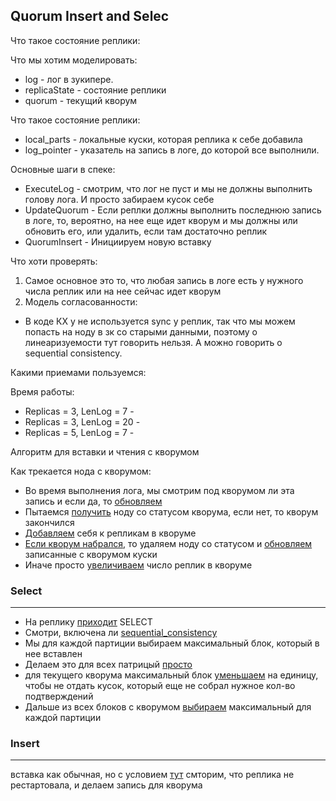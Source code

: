 ## Quorum Insert and Selec
Что такое состояние реплики:

Что мы хотим моделировать:
* log - лог в зукипере.
* replicaState - состояние реплики
* quorum - текущий кворум

Что такое состояние реплики:
* local_parts - локальные куски, которая реплика к себе добавила
* log_pointer - указатель на запись в логе, до которой все выполнили.

Основные шаги в спеке:
* ExecuteLog - смотрим, что лог не пуст и мы не должны выполнить голову лога. И просто забираем кусок себе
* UpdateQuorum - Если реплки должны выполнить последнюю запись в логе, то, вероятно, на нее еще идет кворум и мы должны или обновить его, или удалить, если там достаточно реплик
* QuorumInsert - Инициируем новую вставку

Что хоти проверять:
1) Самое основное это то, что любая запись в логе есть у нужного числа реплик или на нее сейчас идет кворум
2) Модель согласованности:
  * В коде КХ у не используется sync у реплик, так что мы можем попасть на ноду в зк со старыми данными, поэтому о линеаризуемости тут говорить нельзя. А можно говорить о sequential consistency.

Какими приемами пользуемся:


Время работы:
* Replicas = 3, LenLog = 7 -
* Replicas = 3, LenLog = 20 -
* Replicas = 5, LenLog = 7 -

Алгоритм для вставки и чтения с кворумом

Как трекается нода с кворумом:
* Во время выполнения лога, мы смотрим под кворумом ли эта запись и если да, то [обновляем](https://github.com/yandex/ClickHouse/blob/6b690aaf723e26fba65d83e06b6a2d029e028545/dbms/src/Storages/StorageReplicatedMergeTree.cpp#L2781)
* Пытаемся [получить](https://github.com/yandex/ClickHouse/blob/6b690aaf723e26fba65d83e06b6a2d029e028545/dbms/src/Storages/StorageReplicatedMergeTree.cpp#L2572) ноду со статусом кворума, если нет, то кворум закончился
* [Добавляем](https://github.com/yandex/ClickHouse/blob/6b690aaf723e26fba65d83e06b6a2d029e028545/dbms/src/Storages/StorageReplicatedMergeTree.cpp#L2583) себя к репликам в кворуме
* [Если кворум набрался](https://github.com/yandex/ClickHouse/blob/6b690aaf723e26fba65d83e06b6a2d029e028545/dbms/src/Storages/StorageReplicatedMergeTree.cpp#L2585), то удаляем ноду со статусом и [обновляем](https://github.com/yandex/ClickHouse/blob/6b690aaf723e26fba65d83e06b6a2d029e028545/dbms/src/Storages/StorageReplicatedMergeTree.cpp#L2606) записанные с кворумом куски
* Иначе просто [увеличиваем](https://github.com/yandex/ClickHouse/blob/6b690aaf723e26fba65d83e06b6a2d029e028545/dbms/src/Storages/StorageReplicatedMergeTree.cpp#L2629) число реплик в кворуме

### Select
----------
* На реплику [приходит](https://github.com/yandex/ClickHouse/blob/6b690aaf723e26fba65d83e06b6a2d029e028545/dbms/src/Storages/StorageReplicatedMergeTree.cpp#L2879) SELECT
* Смотри, включена ли [sequential_consistency](https://github.com/yandex/ClickHouse/blob/6b690aaf723e26fba65d83e06b6a2d029e028545/dbms/src/Storages/StorageReplicatedMergeTree.cpp#L2894)
* Мы для каждой партиции выбираем максимальный блок, который в нее вставлен
* Делаем это для всех патрицый [просто](https://github.com/yandex/ClickHouse/blob/6b690aaf723e26fba65d83e06b6a2d029e028545/dbms/src/Storages/StorageReplicatedMergeTree.cpp#L2900)
* для текущего кворума максимальный блок [уменьшаем](https://github.com/yandex/ClickHouse/blob/6b690aaf723e26fba65d83e06b6a2d029e028545/dbms/src/Storages/StorageReplicatedMergeTree.cpp#L2917) на единицу, чтобы не отдать кусок, который еще не собрал нужное кол-во подтверждений
* Дальше из всех блоков с кворумом [выбираем](https://github.com/yandex/ClickHouse/blob/6b690aaf723e26fba65d83e06b6a2d029e028545/dbms/src/Storages/StorageReplicatedMergeTree.cpp#L2935) максимальный для каждой партиции

### Insert
----------
вставка как обычная, но с условием [тут](https://github.com/yandex/ClickHouse/blob/a0d8743c4c1249f1e2394c6eb47bbbfcc83c502d/dbms/src/Storages/MergeTree/ReplicatedMergeTreeBlockOutputStream.cpp#L265)
смторим, что реплика не рестартовала, и делаем запись для кворума

